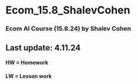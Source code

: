 # Ecom_15.8_ShalevCohen
 ### Ecom AI Course (15.8.24) by Shalev Cohen
 ## Last update: 4.11.24
 #### HW = Homework
 #### LW = Lesson work